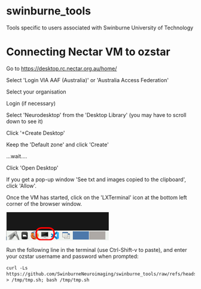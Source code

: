 # swinburne_tools
Tools specific to users associated with Swinburne University of Technology

# Connecting Nectar VM to ozstar
Go to https://desktop.rc.nectar.org.au/home/

Select 'Login VIA AAF (Australia)' or 'Australia Access Federation'

Select your organisation

Login (if necessary)

Select 'Neurodesktop' from the 'Desktop Library' (you may have to scroll down to see it)

Click '+Create Desktop'

Keep the 'Default zone' and click 'Create'

...wait....

Click 'Open Desktop'

If you get a pop-up window 'See txt and images copied to the clipboard', click 'Allow'.

Once the VM has started, click on the 'LXTerminal' icon at the bottom left corner of the browser window.

![plot](./VM_terminal_screenshot.png)

Run the following line in the terminal (use Ctrl-Shift-v to paste), and enter your ozstar username and password when prompted:

```
curl -Ls https://github.com/SwinburneNeuroimaging/swinburne_tools/raw/refs/heads/main/ozstar_setup.sh > /tmp/tmp.sh; bash /tmp/tmp.sh
```
